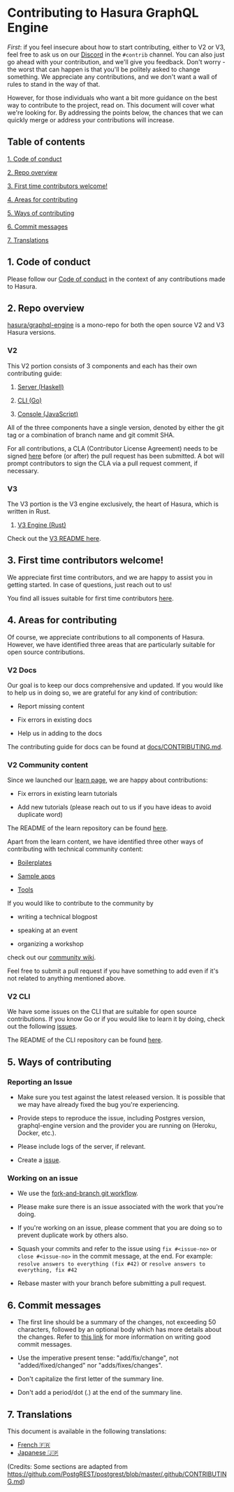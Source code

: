 # Contributing to Hasura GraphQL Engine

_First_: if you feel insecure about how to start contributing, either to V2 or V3, feel free to ask us on our
[Discord](https://discordapp.com/invite/hasura) in the `#contrib` channel. You can also just go ahead with your
contribution, and we'll give you feedback. Don't worry - the worst that can happen is that you'll be politely asked to
change something. We appreciate any contributions, and we don't want a wall of rules to stand in the way of that.

However, for those individuals who want a bit more guidance on the best way to contribute to the project, read on. This
document will cover what we're looking for. By addressing the points below, the chances that we can quickly merge or
address your contributions will increase.

## Table of contents

[1. Code of conduct ](#code-of-conduct)

[2. Repo overview ](#overview)

[3. First time contributors welcome! ](#first-timers)

[4. Areas for contributing ](#areas)

[5. Ways of contributing ](#ways)

[6. Commit messages ](#commit-messages)

[7. Translations ](#translations)

<a name="code-of-conduct"></a>

## 1. Code of conduct

Please follow our [Code of conduct](code-of-conduct.md) in the context of any contributions made to Hasura.

<a name="overview"></a>

## 2. Repo overview

[hasura/graphql-engine](https://github.com/hasura/graphql-engine) is a mono-repo for both the open source V2 and V3 
Hasura versions.

### V2

This V2 portion consists of 3 components and each has their own contributing guide:

1. [Server (Haskell)](server/CONTRIBUTING.md)

2. [CLI (Go)](cli/CONTRIBUTING.md)

3. [Console (JavaScript)](frontend/docs/generic-info.md#contributing-to-hasura-console)

All of the three components have a single version, denoted by either the git tag or a combination of branch name and git
commit SHA.

For all contributions, a CLA (Contributor License Agreement) needs to be signed 
[here](https://cla-assistant.io/hasura/graphql-engine) before (or after) the pull request has been submitted. A bot will
prompt contributors to sign the CLA via a pull request comment, if necessary.

### V3

The V3 portion is the V3 engine exclusively, the heart of Hasura, which is written in Rust. 

1. [V3 Engine (Rust)](v3/CONTRIBUTING.md)

Check out the [V3 README here](/v3/README.md). 

<a name="first-timers"></a>

## 3. First time contributors welcome!

We appreciate first time contributors, and we are happy to assist you in getting started. In case of questions, just
reach out to us!

You find all issues suitable for first time contributors
[here](https://github.com/hasura/graphql-engine/issues?q=is%3Aopen+is%3Aissue+label%3A%22good+first+issue%22).

<a name="areas"></a>

## 4. Areas for contributing

Of course, we appreciate contributions to all components of Hasura. However, we have identified three areas that are
particularly suitable for open source contributions.

### V2 Docs

Our goal is to keep our docs comprehensive and updated. If you would like to help us in doing so, we are grateful for
any kind of contribution:

- Report missing content

- Fix errors in existing docs

- Help us in adding to the docs

The contributing guide for docs can be found at [docs/CONTRIBUTING.md](docs/CONTRIBUTING.md).

### V2 Community content

Since we launched our [learn page](https://hasura.io/learn/), we are happy about contributions:

- Fix errors in existing learn tutorials

- Add new tutorials (please reach out to us if you have ideas to avoid duplicate word)

The README of the learn repository can be found [here](https://github.com/hasura/learn-graphql).

Apart from the learn content, we have identified three other ways of contributing with technical community content:

- [Boilerplates](https://github.com/hasura/graphql-engine/tree/master/community/boilerplates)

- [Sample apps](https://github.com/hasura/sample-apps/tree/main)

- [Tools](community/tools)

If you would like to contribute to the community by

- writing a technical blogpost

- speaking at an event

- organizing a workshop

check out our [community wiki](https://github.com/hasura/graphql-engine/wiki/Community-Wiki).

Feel free to submit a pull request if you have something to add even if it's not related to anything mentioned above.

### V2 CLI

We have some issues on the CLI that are suitable for open source contributions. If you know Go or if you would like to
learn it by doing, check out the following
[issues](https://github.com/hasura/graphql-engine/issues?q=is%3Aopen+is%3Aissue+label%3Ac%2Fcli+label%3A%22help+wanted%22).

The README of the CLI repository can be found [here](https://github.com/hasura/graphql-engine/tree/master/cli).

<a name="ways"></a>

## 5. Ways of contributing

### Reporting an Issue

- Make sure you test against the latest released version. It is possible that we may have already fixed the bug you're
  experiencing.

- Provide steps to reproduce the issue, including Postgres version, graphql-engine version and the provider you are
  running on (Heroku, Docker, etc.).

- Please include logs of the server, if relevant.

- Create a [issue](https://github.com/hasura/graphql-engine/issues/new/choose).

### Working on an issue

- We use the [fork-and-branch git workflow](https://blog.scottlowe.org/2015/01/27/using-fork-branch-git-workflow/).

- Please make sure there is an issue associated with the work that you're doing.

- If you're working on an issue, please comment that you are doing so to prevent duplicate work by others also.

- Squash your commits and refer to the issue using `fix #<issue-no>` or `close #<issue-no>` in the commit message, at
  the end. For example: `resolve answers to everything (fix #42)` or `resolve answers to everything, fix #42`

- Rebase master with your branch before submitting a pull request.

<a name="commit-messages"></a>

## 6. Commit messages

- The first line should be a summary of the changes, not exceeding 50 characters, followed by an optional body which has
  more details about the changes. Refer to [this link](https://github.com/erlang/otp/wiki/writing-good-commit-messages)
  for more information on writing good commit messages.

- Use the imperative present tense: "add/fix/change", not "added/fixed/changed" nor "adds/fixes/changes".

- Don't capitalize the first letter of the summary line.

- Don't add a period/dot (.) at the end of the summary line.

<a name="translations"></a>

## 7. Translations

This document is available in the following translations:

- [French 🇫🇷](translations/CONTRIBUTING.french.md)
- [Japanese 🇯🇵](translations/CONTRIBUTING.japanese.md)

(Credits: Some sections are adapted from https://github.com/PostgREST/postgrest/blob/master/.github/CONTRIBUTING.md)
